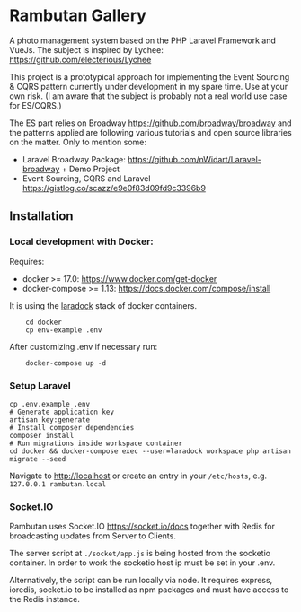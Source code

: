 # Rambutan Gallery

A photo management system based on the PHP Laravel Framework and VueJs.
The subject is inspired by Lychee: https://github.com/electerious/Lychee

This project is a prototypical approach for implementing the Event Sourcing & CQRS pattern currently under development in my spare time. Use at your own risk.
(I am aware that the subject is probably not a real world use case for ES/CQRS.)

The ES part relies on Broadway https://github.com/broadway/broadway 
and the patterns applied are following various tutorials and open source libraries on the matter. Only to mention some:

- Laravel Broadway Package: https://github.com/nWidart/Laravel-broadway + Demo Project
- Event Sourcing, CQRS and Laravel https://gistlog.co/scazz/e9e0f83d09fd9c3396b9

## Installation 

### Local development with Docker:

Requires:
- docker >= 17.0: https://www.docker.com/get-docker
- docker-compose >= 1.13: https://docs.docker.com/compose/install

It is using the [laradock](http://laradock.io) stack of docker containers. 

        cd docker
        cp env-example .env

After customizing .env if necessary run:
        
        docker-compose up -d


### Setup Laravel

    cp .env.example .env
    # Generate application key
    artisan key:generate
    # Install composer dependencies
    composer install
    # Run migrations inside workspace container
    cd docker && docker-compose exec --user=laradock workspace php artisan migrate --seed    


Navigate to [http://localhost](http://localhost) or create an entry in your `/etc/hosts`, e.g. `127.0.0.1 rambutan.local`


### Socket.IO

Rambutan uses Socket.IO https://socket.io/docs together with Redis for broadcasting updates from Server to Clients.

The server script at `./socket/app.js` is being hosted from the socketio container. In order to work the socketio host ip must be set in your .env.

Alternatively, the script can be run locally via node. It requires express, ioredis, socket.io to be installed as npm packages and must have access to the Redis instance.
